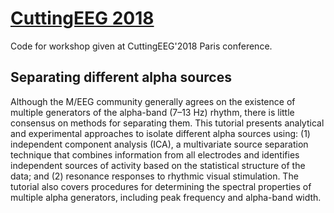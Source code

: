 # [CuttingEEG 2018](https://cuttingeeg2018.org/)
Code for workshop given at CuttingEEG'2018 Paris conference.

#### 

## Separating different alpha sources

Although the M/EEG community generally agrees on the existence of multiple generators of the alpha-band (7–13 Hz) rhythm, there is little consensus on methods for separating them. This tutorial presents analytical and experimental approaches to isolate different alpha sources using: (1) independent component analysis (ICA), a multivariate source separation technique that combines information from all electrodes and identifies independent sources of activity based on the statistical structure of the data; and (2) resonance responses to rhythmic visual stimulation. The tutorial also covers procedures for determining the spectral properties of multiple alpha generators, including peak frequency and alpha-band width.


